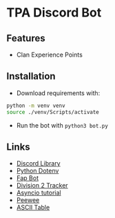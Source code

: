 # TPA Discord Bot

## Features

- Clan Experience Points

## Installation

- Download requirements with:

```Bash
python -m venv venv
source ./venv/Scripts/activate
```

- Run the bot with `python3 bot.py`

## Links

- [Discord Library](https://discordpy.readthedocs.io/en/stable/intro.html)
- [Python Dotenv](https://pypi.org/project/python-dotenv/)
- [Fap Bot](https://github.com/Peter-Pwn/fap-bot)
- [Division 2 Tracker](https://tracker.gg/developers/docs/titles/division-2)
- [Asyncio tutorial](https://realpython.com/async-io-python/)
- [Peewee](https://docs.peewee-orm.com/en/latest/peewee/quickstart.html)
- [ASCII Table](https://docs.astropy.org/en/stable/io/ascii/write.html)